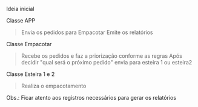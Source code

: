Ideia inicial

Classe APP
>Envia os pedidos para Empacotar
>Emite os relatórios

Classe Empacotar
>Recebe os pedidos e faz a priorização conforme as regras
>Após decidir "qual será o próximo pedido" envia para esteira 1 ou esteira2

Classe Esteira 1 e 2
>Realiza o empacotamento

Obs.:
Ficar atento aos registros necessários para gerar os relatórios
